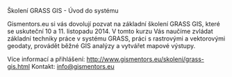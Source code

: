 Školení GRASS GIS - Úvod do systému

Gismentors.eu si vás dovolují pozvat na základní školení GRASS GIS, které se
uskuteční 10 a 11. listopadu 2014. V tomto kurzu Vás naučíme zvládat základní
techniky práce v systému GRASS, práci s rastrovými a vektorovými geodaty,
provádět běžné GIS analýzy a vytvářet mapové výstupy.

Více informací a přihlášení: http://www.gismentors.eu/skoleni/grass-gis.html
Kontakt: info@gismentors.eu
